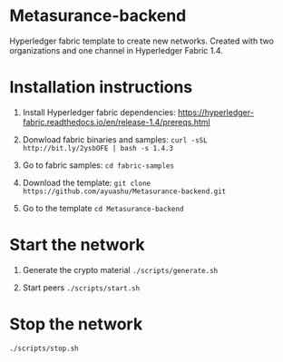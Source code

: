# Metasurance-backend
Hyperledger fabric template to create new networks. Created with two organizations and one channel in Hyperledger Fabric 1.4.

# Installation instructions

1. Install Hyperledger fabric dependencies:
https://hyperledger-fabric.readthedocs.io/en/release-1.4/prereqs.html

2. Donwload fabric binaries and samples:
`curl -sSL http://bit.ly/2ysbOFE | bash -s 1.4.3`

3. Go to fabric samples:
`cd fabric-samples`

4. Download the template:
`git clone https://github.com/ayuashu/Metasurance-backend.git`

5. Go to the template
`cd Metasurance-backend`

# Start the network
1. Generate the crypto material
`./scripts/generate.sh`

2. Start peers
`./scripts/start.sh`

# Stop the network
`./scripts/stop.sh`
